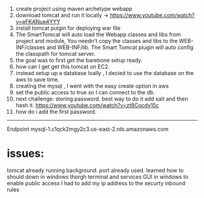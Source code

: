 1. create project using maven archetype webapp
2. download tomcat and run it locally -> https://www.youtube.com/watch?v=eFKANue4YYY
3. install tomcat pulgin for deploying war file 
4. The SmartTomcat will auto load the Webapp classes and libs from project and module, You needn't copy the classes and libs to the WEB-INF/classes and WEB-INF/lib. The Smart Tomcat plugin will auto config the classpath for tomcat server.
5. the goal was to first get the barebone setup ready. 
6. how can I get get this tomcat on EC2. 
7. instead setup up a database loally , I decied to use the database on the aws to save time. 
8. creating the mysql , I went with the easy create option in aws
9. set the public access to true so I can connect to the db.
10. next challenge: storing password. best way to do it add salt and then hash it. https://www.youtube.com/watch?v=zt8Cocdy15c
11. how do i add the first password. 

***************
Endpoint
mysql-1.c1qck2mgy2c3.us-east-2.rds.amazonaws.com

# issues:
tomcat already running background. port already used. learned how to should down in windows thorgh terminal and services GUI in windows 
to enable public access I had to add my ip address to the securty inbound rules
